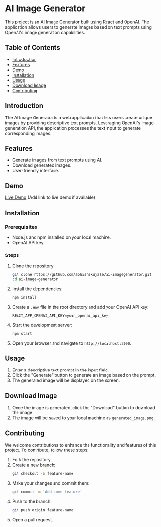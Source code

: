 # AI Image Generator

This project is an AI Image Generator built using React and OpenAI. The application allows users to generate images based on text prompts using OpenAI's image generation capabilities.

## Table of Contents
- [Introduction](#introduction)
- [Features](#features)
- [Demo](#demo)
- [Installation](#installation)
- [Usage](#usage)
- [Download Image](#download-image)
- [Contributing](#contributing)


## Introduction
The AI Image Generator is a web application that lets users create unique images by providing descriptive text prompts. Leveraging OpenAI's image generation API, the application processes the text input to generate corresponding images.

## Features
- Generate images from text prompts using AI.
- Download generated images.
- User-friendly interface.

## Demo
[Live Demo](#) (Add link to live demo if available)

## Installation

### Prerequisites
- Node.js and npm installed on your local machine.
- OpenAI API key.

### Steps
1. Clone the repository:
    ```bash
    git clone https://github.com/abhishekujale/ai-imagegenerator.git
    cd ai-image-generator
    ```

2. Install the dependencies:
    ```bash
    npm install
    ```

3. Create a `.env` file in the root directory and add your OpenAI API key:
    ```env
    REACT_APP_OPENAI_API_KEY=your_openai_api_key
    ```

4. Start the development server:
    ```bash
    npm start
    ```

5. Open your browser and navigate to `http://localhost:3000`.

## Usage
1. Enter a descriptive text prompt in the input field.
2. Click the "Generate" button to generate an image based on the prompt.
3. The generated image will be displayed on the screen.

## Download Image
1. Once the image is generated, click the "Download" button to download the image.
2. The image will be saved to your local machine as `generated_image.png`.

## Contributing
We welcome contributions to enhance the functionality and features of this project. To contribute, follow these steps:

1. Fork the repository.
2. Create a new branch:
    ```bash
    git checkout -b feature-name
    ```
3. Make your changes and commit them:
    ```bash
    git commit -m 'Add some feature'
    ```
4. Push to the branch:
    ```bash
    git push origin feature-name
    ```
5. Open a pull request.




